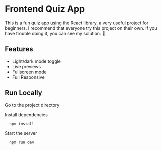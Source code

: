 # Frontend Quiz App

This is a fun quiz app using the React library, a very useful project for beginners. I recommend that everyone try this project on their own. If you have trouble doing it, you can see my solution. 🎉


## Features

- Light/dark mode toggle
- Live previews
- Fullscreen mode
- Full Responsive

## Run Locally

Go to the project directory


Install dependencies

```bash
  npm install
```

Start the server

```bash
  npm run dev
```
